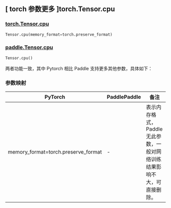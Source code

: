 ## [ torch 参数更多 ]torch.Tensor.cpu

### [torch.Tensor.cpu](https://pytorch.org/docs/stable/generated/torch.Tensor.cpu.html?highlight=torch+tensor+cpu#torch.Tensor.cpu)

```python
Tensor.cpu(memory_format=torch.preserve_format)
```

### [paddle.Tensor.cpu](https://www.paddlepaddle.org.cn/documentation/docs/zh/develop/api/paddle/Tensor_cn.html#cpu)

```python
Tensor.cpu()
```

两者功能一致，其中 Pytorch 相比 Paddle 支持更多其他参数，具体如下：

### 参数映射

| PyTorch                             | PaddlePaddle | 备注                                                                    |
| ----------------------------------- | ------------ | ----------------------------------------------------------------------- |
| memory_format=torch.preserve_format | -            | 表示内存格式，Paddle 无此参数，一般对网络训练结果影响不大，可直接删除。 |
